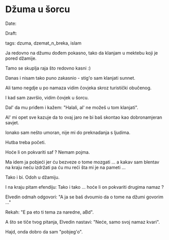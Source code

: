 Džuma u šorcu
==============

Date: 

Draft:

tags: dzuma, dzemat_n_breka, islam


Ja redovno na džumu dođem pokasno, tako da klanjam u mektebu koji je pored džamije.

Tamo se skuplja raja što redovno kasni :)

Danas i nisam tako puno zakasnio - stig'o sam klanjati sunnet.

Ali tamo negdje u po namaza vidim čovjeka skroz turistički obučenog.

I kad sam završio, vidim čovjek u šorcu.

Dal' da mu priđem i kažem: "Halali, al' ne možeš u tom klanjati".

Al' mi opet sve kazuje da to ovaj jaro ne bi baš skontao kao dobronamjeran savjet.

Ionako sam nešto umoran, nije mi do preknadanja s ljudima.

Hutba treba početi.

Hoće li on pokvariti saf ? Nemam pojma.

Ma idem ja pobjeći jer ću bezveze o tome mozgati ... 
a kakav sam blentav na kraju neću izdržati pa ću mu reći šta mi je na pameti ...

Tako i bi. Odoh u džamiju. 

I na kraju pitam efendiju: Tako i tako ... hoće li on pokvariti drugima namaz ?

Elvedin odmah odgovori: "A ja se baš dvoumio da o tome na džumi govorim ..."

Rekah: "E pa eto ti tema za naredne, aBd".

A što se tiče tvog pitanja, Elvedin nastavi: "Neće, samo svoj namaz kvari".

Hajd, onda dobro da sam "pobjeg'o".

